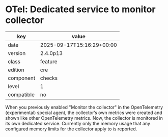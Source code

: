 [//]: # (werk v2)
# OTel: Dedicated service to monitor collector

key        | value
---------- | ---
date       | 2025-09-17T15:16:29+00:00
version    | 2.4.0p13
class      | feature
edition    | cre
component  | checks
level      | 1
compatible | no

When you previously enabled "Monitor the collector" in the OpenTelemetry (experimental) special agent, the collector’s own metrics were created and shown like other OpenTelemetry metrics.
Now, the collector is monitored in its own dedicated service.
Currently only the memory usage that any configured memory limits for the collector apply to is reported.
